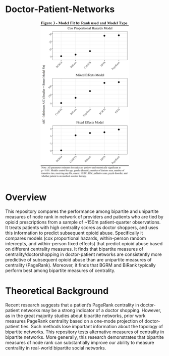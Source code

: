 # Doctor-Patient-Networks

<p align="center">
  <img src="./Images/Figure.png" height="500">
</p>

# Overview
This repository compares the performance among bipartite and unipartite measures of node rank in network of providers and patients who are tied by opioid prescriptions from a sample of ~150m patient-quarter observations. It treats patients with high centrality scores as doctor shoppers, and uses this information to predict subsequent opioid abuse. Specifically it compares models (cox proportional hazards, within-person random intercepts, and within-person fixed effects) that predict opioid abuse based on different centrality measures. It finds that bipartite measures of centrality/doctorshopping in doctor-patient networks are consistently more predictive of subsequent opioid abuse than are unipartite measures of centrality (PageRank). Moreover, it finds that BGRM and BiRank typically perform best among bipartite measures of centrality.

# Theoretical Background 
Recent research suggests that a patient’s PageRank centrality in doctor-patient networks may be a strong indicator of a doctor shopping. However, as in the great majority studies about bipartite networks, prior work measures PageRank centrality based on a one-mode projection of doctor-patient ties. Such methods lose important information about the topology of bipartite networks. This repository tests alternative measures of centrality in bipartite networks. More generally, this research demonstrates that bipartite measures of node rank can substantially improve our ability to measure centrality in real-world bipartite social networks.
